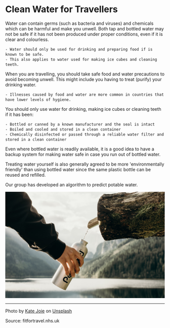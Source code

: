 # Clean Water for Travellers

Water can contain germs (such as bacteria and viruses) and chemicals which can be harmful and make you unwell. Both tap and bottled water may not be safe if it has not been produced under proper conditions, even if it is clear and colourless.

    - Water should only be used for drinking and preparing food if is known to be safe.
    - This also applies to water used for making ice cubes and cleaning teeth.

When you are travelling, you should take safe food and water precautions to avoid becoming unwell.  This might include you having to treat (purify) your drinking water.

    - Illnesses caused by food and water are more common in countries that have lower levels of hygiene.

You should only use water for drinking, making ice cubes or cleaning teeth if it has been:

    - Bottled or canned by a known manufacturer and the seal is intact
    - Boiled and cooled and stored in a clean container
    - Chemically disinfected or passed through a reliable water filter and stored in a clean container

Even where bottled water is readily available, it is a good idea to have a backup system for making water safe in case you run out of bottled water.

Treating water yourself is also generally agreed to be more 'environmentally friendly' than using bottled water since the same plastic bottle can be reused and refilled.

Our group has developed an algorithm to predict potable water. 

![](/clean_water_for_travellers.jpg)

-------------------------------------------
Photo by <a href="https://unsplash.com/@katejoie?utm_source=unsplash&utm_medium=referral&utm_content=creditCopyText">Kate Joie</a> on <a href="https://unsplash.com/s/photos/clean-water?utm_source=unsplash&utm_medium=referral&utm_content=creditCopyText">Unsplash</a>

Source: fitfortravel.nhs.uk
